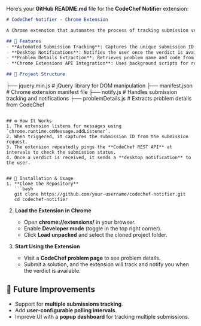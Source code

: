 Here’s your **GitHub README.md** file for the **CodeChef Notifier** extension:  

```markdown
# CodeChef Notifier - Chrome Extension  

A Chrome extension that automates the process of tracking submission verdicts on **CodeChef**. Instead of manually checking the submission page, this extension captures the submission ID, pings the CodeChef REST API for updates, and notifies the user through desktop notifications when the verdict is available.  

## 📌 Features  
- **Automated Submission Tracking**: Captures the unique submission ID and continuously checks for verdict updates.  
- **Desktop Notifications**: Notifies the user once the verdict is available.  
- **Problem Details Extraction**: Retrieves problem name and code from CodeChef problem pages.  
- **Chrome Extensions API Integration**: Uses background scripts for real-time tracking.  

## 📂 Project Structure  
```
├── jquery.min.js          # jQuery library for DOM manipulation
├── manifest.json          # Chrome extension manifest file
├── notify.js              # Handles submission tracking and notifications
├── problemDetails.js      # Extracts problem details from CodeChef
```

## ⚙️ How It Works  
1. The extension listens for messages using `chrome.runtime.onMessage.addListener`.  
2. When triggered, it captures the submission ID from the submission request.  
3. The extension repeatedly pings the **CodeChef REST API** at intervals to check the submission status.  
4. Once a verdict is received, it sends a **desktop notification** to the user.  


## 🚀 Installation & Usage  
1. **Clone the Repository**  
   ```bash
   git clone https://github.com/your-username/codechef-notifier.git
   cd codechef-notifier
   ```

2. **Load the Extension in Chrome**  
   - Open **chrome://extensions/** in your browser.
   - Enable **Developer mode** (toggle in the top right corner).
   - Click **Load unpacked** and select the cloned project folder.

3. **Start Using the Extension**  
   - Visit a **CodeChef problem page** to see problem details.  
   - Submit a solution, and the extension will track and notify you when the verdict is available.  

## 🔧 Future Improvements  
- Support for **multiple submissions tracking**.  
- Add **user-configurable polling intervals**.  
- Improve UI with a **popup dashboard** for tracking multiple submissions.  

